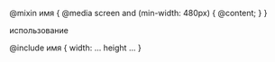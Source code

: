 @mixin имя {
    @media screen and (min-width: 480px) {
        @content; 
    }
}

использование

@include имя {
    width: ...
    height ...
}